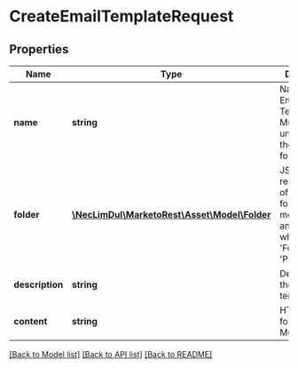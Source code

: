 # CreateEmailTemplateRequest

## Properties

Name | Type | Description | Notes
------------ | ------------- | ------------- | -------------
**name** | **string** | Name of the Email Template.  Must be unique under the parent folder. | 
**folder** | [**\NecLimDul\MarketoRest\Asset\Model\Folder**](Folder.md) | JSON representation of parent folder, with members &#39;id&#39;, and &#39;type&#39; which may be &#39;Folder&#39; or &#39;Program&#39; | 
**description** | **string** | Description of the email template | [optional] 
**content** | **string** | HTML content for template.  Multipart file. | 

[[Back to Model list]](../README.md#documentation-for-models) [[Back to API list]](../README.md#documentation-for-api-endpoints) [[Back to README]](../README.md)
